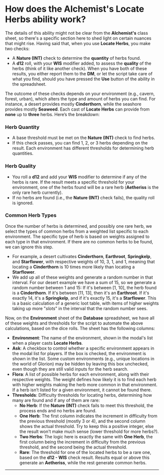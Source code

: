 # How does the Alchemist's Locate Herbs ability work?

The details of this ability might not be clear from the **Alchemist's** class sheet, so there's a specific section here to shed light on certain nuances that might rise. Having said that, when you use **Locate Herbs**, you make two checks:
- A **Nature (INT)** check to determine the __quantity__ of herbs found.
- A **d12** roll, with your **WIS** modifier added, to assess the __quality__ of the herbs (think of it like another check).
When you have both of these results, you either report them to the **DM**, or let the script take care of what you find, should you have pressed the **Use** button of the ability in the spreadsheet.

The outcome of these checks depends on your environment (e.g., cavern, forest, urban), which alters the type and amount of herbs you can find. For instance, a desert provides mostly **Cinderthorn**, while the seashore provides mostly **Seaweed**. Each cast of **Locate Herbs** can provide from __none__ up to __three__ herbs. Here’s the breakdown:

### Herb Quantity
- A base threshold must be met on the **Nature (INT)** check to find herbs.
- If this check passes, you can find 1, 2, or 3 herbs depending on the result. Each environment has different thresholds for determining herb quantities.

### Herb Quality
- You roll a **d12** and add your **WIS** modifier to determine if any of the herbs is rare. If the result meets a specific threshold for your environment, one of the herbs found will be a rare herb (**Aetheriss** is the only rare herb currently).
- If no herbs are found (i.e., the **Nature (INT)** check fails), the quality roll is ignored.

### Common Herb Types
Once the number of herbs is determined, and possibly one rare herb, we select the types of common herbs from a weighted list specific to each environment. The specific type of herb is based on weights assigned to each type in that environment. If there are no common herbs to be found, we can ignore this step.
- For example, a desert cultivates **Cinderthorn**, **Earthroot**, **Springkelp**, and **Starflower**, with respective weights of 10, 3, 1, and 1, meaning that locating a **Cinderthorn** is 10 times more likely than locating a **Starflower**.
- We add up all of these weights and generate a random number in that interval. For our desert example we have a sum of 15, so we generate a random number between 1 and 15: If it's between [1, 10], the herb found is a **Cinderthorn**. If it's between [11, 13], then it's an **Earthroot**. If it's exactly 14, it's a **Springkelp**, and if it's exactly 15, it's a **Starflower**. This is a basic calculation of a generic loot table, with items of higher weights taking up more "*slots*" in the interval that the random number sees.

Now, on the **Environment** sheet of the **Database** spreadsheet, we have all of these weights and thresholds for the script to automate the above calculations, based on the dice rolls. The sheet has the following columns:
- **Environment**: The name of the environment, shown in the modal's list when a player casts **Locate Herbs**.
- **Ask**: A checkbox to control whether a specific environment appears in the modal list for players. If the box is checked, the environment is shown in the list. Some custom environments (e.g., unique locations in the world of Glorion) may be hidden by leaving this box unchecked, even though they are still valid inputs for the herb search.
- **Flora**: A list of possible herbs for each environment, along with their respective weights. The weight defines how likely it is to find each herb with higher weights making the herb more common in that environment. If a herb isn’t listed for a given environment, it cannot be found there.
- **Thresholds**: Difficulty thresholds for locating herbs, determining how many are found and if any of them are rare:
  - **No Herb**: If the **Nature (INT)** check fails to meet this threshold, the process ends and no herbs are found.
  - **One Herb**: The first column indicates the increment in difficulty from the previous threshold (mostly 3 or 4), and the second column shows the actual threshold. Try to keep this a positive integer, else the result won't make much sense (lower threshold for more herbs?).
  - **Two Herbs**: The logic here is exactly the same with **One Herb**, the first column being the increment in difficulty from the previous threshold, and the second being the actual threshold.
  - **Rare**: The threshold for one of the located herbs to be a rare one, based on the **d12 - WIS** check result. Results equal or above this generate an **Aetheriss**, while the rest generate common herbs.

---